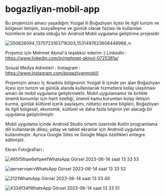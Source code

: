 # bogazliyan-mobil-app
Bu projemizin amacı yaşadığım Yozgat ili Boğazlıyan ilçesi ile ilgili turizm ve bölgesel iletişim, sosyalleşme ve günlük olarak fazlası ile kullanılan hizmtlerin bir arada olduğu bir Android Mobil uygulama geliştirme projesidir



![350826094_1370723163718303_1531497623608448988_n](https://github.com/denizzhansahin/bogazliyan-mobil-app/assets/95483485/e02ee35f-d147-4fa2-833e-f4b3981fd692)


Projemiz için Mehmet Akınol'a teşekkür ederim :) LinkedIn : https://www.linkedin.com/in/mehmet-akinol-0725381a/

Sosyal Medya Adresleri : Instagram : https://www.instagram.com/bogazliyanmobil/

Projemizin amacı İç Anadolu bölgesinin Yozgat ili içinde yer alan Boğazlıyan ilçesi için turizm ve günlük alanda kullanılacak hizmetlere kolay ulaşılması amacı ile mobil uygulama geliştirmektir. Mobil uygulamamız ile birlikte önemli konumlar için harit özelliği, önemli kamu kurumları kolay iletişim kurma, günlük kültürel içerik paylaşımı, nöbetçi ezcane bilgileri, Boğazlıyan ile ilgili bölgesel, ekonomik, kültürel ve daha fazla bilginin yer alacağı bir uygulama geliştirilmiştir.

Mobil uygulama içinde Android Studio ortamı üzerinde Kotlin programlama dili kullanılarak dikey, yatay ve tablet ekranlar için Android uygulama kullanılmıştır. Ayrıca Google Sites ve Google Maps özellikleri entegre edilmiştir.

Ekran Fotoğrafları : 

![465f56qw6efqwefWhatsApp Görsel 2023-06-14 saat 13 33 53](https://github.com/denizzhansahin/bogazliyan-mobil-app/assets/95483485/de63a1e2-8643-4e0a-9ad1-371d5508120d)



![qervervqervWhatsApp Görsel 2023-06-14 saat 13 33 52](https://github.com/denizzhansahin/bogazliyan-mobil-app/assets/95483485/76e8712b-b254-498b-ac0d-c8266f66a96f)



![2121WhatsApp Görsel 2023-06-14 saat 13 33 49](https://github.com/denizzhansahin/bogazliyan-mobil-app/assets/95483485/eaaa95b5-b152-4519-9d6e-d48b824def2c)



![4334f34fWhatsApp Görsel 2023-06-14 saat 13 33 51](https://github.com/denizzhansahin/bogazliyan-mobil-app/assets/95483485/e6f67592-6465-49a7-bf32-4875167c0efd)

